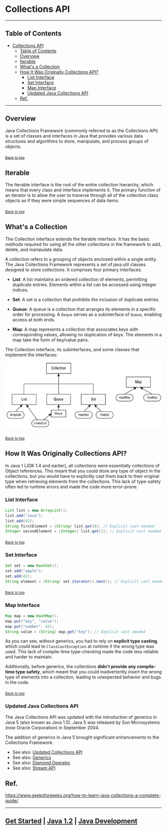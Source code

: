 # Collections API

---

## Table of Contents
<!-- TOC -->
* [Collections API](#collections-api)
  * [Table of Contents](#table-of-contents)
  * [Overview](#overview)
  * [Iterable](#iterable)
  * [What's a Collection](#whats-a-collection)
  * [How It Was Originally Collections API?](#how-it-was-originally-collections-api)
    * [List Interface](#list-interface)
    * [Set Interface](#set-interface)
    * [Map Interface](#map-interface)
    * [Updated Java Collections API](#updated-java-collections-api)
  * [Ref.](#ref)
<!-- TOC -->

---

## Overview

Java Collections Framework (commonly referred to as the Collections API) is a set of classes and interfaces in Java that provides various data structures and algorithms to store, manipulate, and process groups of objects.

<sub>[Back to top](#table-of-contents)</sub>


## Iterable

The Iterable interface is the root of the entire collection hierarchy, which means that every class and interface implements it. The primary function of an iterator is to allow the user to traverse through all of the collection class objects as if they were simple sequences of data items.


<sub>[Back to top](#table-of-contents)</sub>


## What's a Collection

The Collection interface extends the Iterable interface. It has the basic methods required for using all the other collections in the framework to add, delete, and manipulate data.

A collection refers to a grouping of objects enclosed within a single entity. The Java Collections Framework represents a set of java.util classes designed to store collections. It comprises four primary interfaces:

- **List**: A list maintains an ordered collection of elements, permitting duplicate entries. Elements within a list can be accessed using integer indices.


- **Set**: A set is a collection that prohibits the inclusion of duplicate entries.


- **Queue**: A queue is a collection that arranges its elements in a specific order for processing. A `Deque` serves as a subinterface of `Queue`, enabling access at both ends.


- **Map**: A map represents a collection that associates keys with corresponding values, allowing no duplication of keys. The elements in a map take the form of key/value pairs.

The Collection interface, its subinterfaces, and some classes that
implement the interfaces:

![img.png](../../../../../img/collections.png)

<sub>[Back to top](#table-of-contents)</sub>



## How It Was Originally Collections API?

In Java 1 (JDK 1.4 and earlier), all collections were essentially collections of Object references. This meant that you could store any type of object in the collections, but you would have to explicitly cast them back to their original type when retrieving elements from the collections. This lack of type-safety often led to runtime errors and made the code more error-prone.

### List Interface

```java
List list = new ArrayList();
list.add("Java");
list.add(42);
String firstElement = (String) list.get(0); // Explicit cast needed
Integer secondElement = (Integer) list.get(1); // Explicit cast needed

```

<sub>[Back to top](#table-of-contents)</sub>


### Set Interface

```java
Set set = new HashSet();
set.add("apple");
set.add(42);
String element = (String) set.iterator().next(); // Explicit cast needed
```

<sub>[Back to top](#table-of-contents)</sub>


### Map Interface

```java
Map map = new HashMap();
map.put("key", "value");
map.put("number", 42);
String value = (String) map.get("key"); // Explicit cast needed
```

As you can see, without generics, you had to rely on **explicit type casting**, which could lead to `ClassCastException` at runtime if the wrong type was used. This lack of compile-time type-checking made the code less reliable and harder to maintain.

Additionally, before generics, the collections **didn't provide any compile-time type safety**, which meant that you could inadvertently insert the wrong type of elements into a collection, leading to unexpected behavior and bugs in the code.

<sub>[Back to top](#table-of-contents)</sub>


### Updated Java Collections API

The Java Collections API was updated with the introduction of generics in Java 5 (also known as Java 1.5). Java 5 was released by Sun Microsystems (now Oracle Corporation) in September 2004.

The addition of generics in Java 5 brought significant enhancements to the Collections Framework.

- See also: [Updated Collections API](../java-7/updated-collections.md)
- See also: [Generics](../java-5/generics.md)
- See also: [Diamond Operator](../java-7/diamond-operator.md)
- See also: [Stream API](../java-8/stream-api.md)


## Ref.

https://www.geeksforgeeks.org/how-to-learn-java-collections-a-complete-guide/

---

[Get Started](../../../../../get-started.md) |
[Java 1.2](../versions.md#java-12) |
[Java Development](../develop.md#reflection-and-dynamic-class-loading)
---
